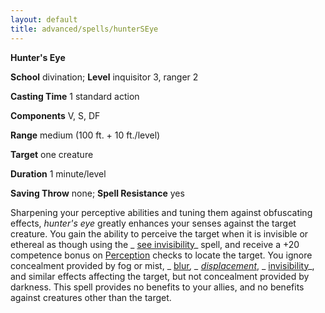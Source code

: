```yaml
---
layout: default
title: advanced/spells/hunterSEye
---
```

 **Hunter's Eye**

**School** divination; **Level** inquisitor 3, ranger 2

**Casting Time** 1 standard action

**Components** V, S, DF

**Range** medium (100 ft. + 10 ft./level)

**Target** one creature

**Duration** 1 minute/level

**Saving Throw** none; **Spell Resistance** yes

Sharpening your perceptive abilities and tuning them against obfuscating effects, _hunter's eye_ greatly enhances your senses against the target creature. You gain the ability to perceive the target when it is invisible or ethereal as though using the _ [see invisibility](../../spells/seeInvisibility#_see-invisibility)_ spell, and receive a +20 competence bonus on [Perception](../../skills/perception#_perception) checks to locate the target. You ignore concealment provided by fog or mist, _ [blur](../../spells/blur#_blur)_, _ [displacement](../../spells/displacement#_displacement)_, _ [invisibility](../../spells/invisibility#_invisibility)_, and similar effects affecting the target, but not concealment provided by darkness. This spell provides no benefits to your allies, and no benefits against creatures other than the target.

